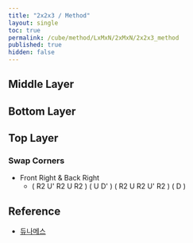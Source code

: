 ```yaml
---
title: "2x2x3 / Method"
layout: single
toc: true
permalink: /cube/method/LxMxN/2xMxN/2x2x3_method
published: true
hidden: false
---
```


<head>
  <base target="_blank">
</head>



## Middle Layer



## Bottom Layer



## Top Layer

### Swap Corners

- Front Right & Back Right
  - ( R2 U' R2 U R2 ) ( U D' ) ( R2 U R2 U' R2 ) ( D )



## Reference

- [듀나메스](https://youtu.be/DIaUaxQbJhw)